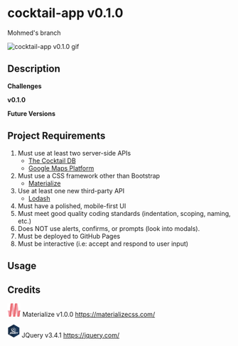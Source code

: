 # cocktail-app v0.1.0
Mohmed's branch

<img alt="cocktail-app v0.1.0 gif" src="assets/images/cocktail-app_0-1-0.gif">

## Description

**Challenges**  

**v0.1.0**

**Future Versions**

## Project Requirements
1. Must use at least two server-side APIs
    * [The Cocktail DB](https://rapidapi.com/theapiguy/api/the-cocktail-db/details)
    * [Google Maps Platform](https://developers.google.com/maps/documentation)
2. Must use a CSS framework other than Bootstrap
    * [Materialize](https://materializecss.com/)
3. Use at least one new third-party API
    * [Lodash](https://lodash.com/)
4. Must have a polished, mobile-first UI
5. Must meet good quality coding standards (indentation, scoping, naming, etc.)
6. Does NOT use alerts, confirms, or prompts (look into modals). 
7. Must be deployed to GitHub Pages
8. Must be interactive (i.e: accept and respond to user input)


## Usage


## Credits

<img alt="Materialize" src="assets/images/materialize-seeklogo.com.svg" width="30" height="30"> Materialize v1.0.0 https://materializecss.com/

<img alt="JQuery Logo" src="assets/images/JQuery-logo.png" width="28" height="30"> JQuery v3.4.1 https://jquery.com/








